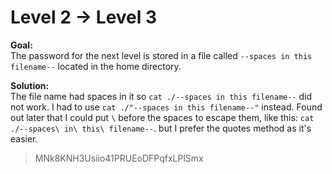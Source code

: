 # Level 2 → Level 3

**Goal:**  
The password for the next level is stored in a file called `--spaces in this filename--` located in the home directory.

**Solution:**  
The file name had spaces in it so `cat ./--spaces in this filename--` did not work. I had to use `cat ./"--spaces in this filename--"` instead. Found out later that I could put `\` before the spaces to escape them, like this: `cat ./--spaces\ in\ this\ filename--`. but I prefer the quotes method as it's easier.
>MNk8KNH3Usiio41PRUEoDFPqfxLPlSmx